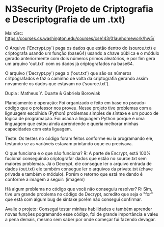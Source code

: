 # N3Security (Projeto de Criptografia e Descriptografia de um .txt)

MainSrc: https://courses.cs.washington.edu/courses/cse143/01au/homework/hw5/

O Arquivo ('Encrypt.py') pega os dados que estão dentro do (source.txt) e criptografa usando um função (base64) usando a chave pública e o módulo gerado anteriormente com dois números primos aleatórios, e por fim gera um arquivo 'out.txt' com os dados já criptografados na base64.

O arquivo ('Decrypt.py') pega o ('out.txt') que são os números critpografados e faz o caminho de volta da criptografia gerando assim novamente os dados que estavam no ('source.txt').

Dupla : Matheus Y. Duarte & Gabriela Borowiak

Planejamento e operação: Foi organizado e feito em base no pseudo-código que o professor nos proveu. Nesse projeto tive problemas com a lignuagem escolhida (Python) problemas simples de síntaxe e um pouco de lógica de programação. Foi usada a linguagem Python porque é uma linguagem que estou ainda aprendendo e queria melhorar minhas capacidades com esta liguagem.

Teste: Os testes no código foram feitos conforme eu ia programando ele, testando se as variáveis estavam printando oque eu precisava.

O que funciona e o que não funciona? 
R: A parte de Encrypt, está 100% fucional conseguindo criptografar dados que estão no source.txt sem maiores problemas. Já o Decrypt, ele consegue ler o arquivo entrada de dados (out.txt) ele também consegue ler o arquivos da private.txt (chave privada e também o módulo). Porém o retorno que está me dando é conforme a imagem a seguir:
(imagem)

Há algum problema no código que você não conseguiu resolver?
R: Sim, tive um grande problema no código de Decrypt, acredito que seja o "for" que está com algum bug de síntaxe porém não consegui confirmar.

Avalie o projeto: Consegui testar minhas habilidades e também aprender novas funções pogramando esse código, foi de grande importância e valeu a pena demais, mesmo sem saber por onde começar fui fazendo devagar. 
